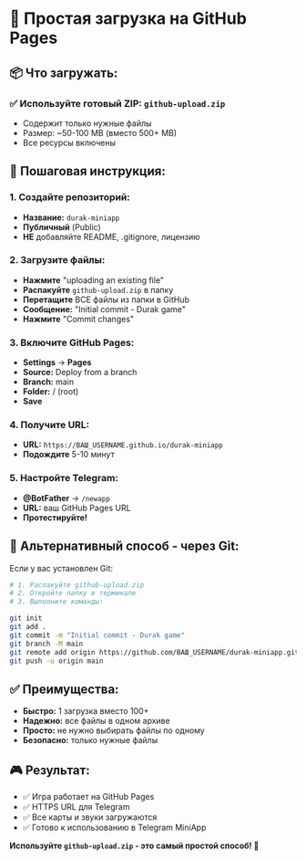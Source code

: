 # 🚀 Простая загрузка на GitHub Pages

## 📦 Что загружать:

### ✅ **Используйте готовый ZIP:** `github-upload.zip`
- Содержит только нужные файлы
- Размер: ~50-100 MB (вместо 500+ MB)
- Все ресурсы включены

## 🎯 **Пошаговая инструкция:**

### 1. **Создайте репозиторий:**
- **Название:** `durak-miniapp`
- **Публичный** (Public)
- **НЕ** добавляйте README, .gitignore, лицензию

### 2. **Загрузите файлы:**
- **Нажмите** "uploading an existing file"
- **Распакуйте** `github-upload.zip` в папку
- **Перетащите** ВСЕ файлы из папки в GitHub
- **Сообщение:** "Initial commit - Durak game"
- **Нажмите** "Commit changes"

### 3. **Включите GitHub Pages:**
- **Settings** → **Pages**
- **Source:** Deploy from a branch
- **Branch:** main
- **Folder:** / (root)
- **Save**

### 4. **Получите URL:**
- **URL:** `https://ВАШ_USERNAME.github.io/durak-miniapp`
- **Подождите** 5-10 минут

### 5. **Настройте Telegram:**
- **@BotFather** → `/newapp`
- **URL:** ваш GitHub Pages URL
- **Протестируйте!**

## 🎯 **Альтернативный способ - через Git:**

Если у вас установлен Git:

```bash
# 1. Распакуйте github-upload.zip
# 2. Откройте папку в терминале
# 3. Выполните команды:

git init
git add .
git commit -m "Initial commit - Durak game"
git branch -M main
git remote add origin https://github.com/ВАШ_USERNAME/durak-miniapp.git
git push -u origin main
```

## ✅ **Преимущества:**

- **Быстро:** 1 загрузка вместо 100+
- **Надежно:** все файлы в одном архиве
- **Просто:** не нужно выбирать файлы по одному
- **Безопасно:** только нужные файлы

## 🎮 **Результат:**

- ✅ Игра работает на GitHub Pages
- ✅ HTTPS URL для Telegram
- ✅ Все карты и звуки загружаются
- ✅ Готово к использованию в Telegram MiniApp

**Используйте `github-upload.zip` - это самый простой способ! 🚀**

